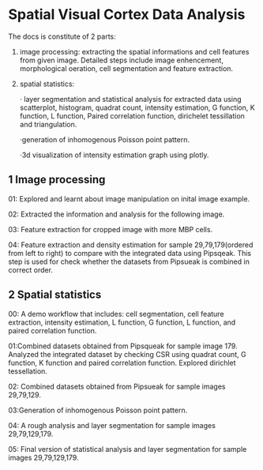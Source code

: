 # Spatial Visual Cortex Data Analysis

The docs is constitute of 2 parts:

1. image processing: extracting the spatial informations and cell features from given image. Detailed steps include image enhencement, morphological oeration, cell segmentation and feature extraction.

2. spatial statistics:

   · layer segmentation and  statistical analysis for extracted data using scatterplot, histogram, quadrat count, intensity estimation, G function, K function, L function, Paired correlation function, dirichelet tessillation and triangulation.

   ·generation of inhomogenous Poisson point pattern.

   ·3d visualization of intensity estimation graph using plotly.

   

## 1 Image processing
01: Explored and learnt about image manipulation on inital image example.





02: Extracted the information and analysis for the following image.



03: Feature extraction for cropped image with more MBP cells.


04: Feature extraction and density estimation for sample 29,79,179(ordered from left to right) to compare with the integrated data using Pipsqeak.  This step is used for check whether the datasets from Pipsueak is combined in correct order.



## 2 Spatial statistics

00: A demo workflow that includes: cell segmentation, cell feature extraction, intensity estimation, L function, G function, L function, and paired correlation function.

01:Combined datasets obtained from Pipsqueak for sample image 179. Analyzed the integrated dataset by checking CSR using quadrat count, G function, K function and paired correlation function. Explored dirichlet tessellation.

02: Combined datasets obtained from Pipsueak for sample images 29,79,129.

03:Generation of inhomogenous Poisson point pattern.

04: A rough analysis and layer segmentation for sample images 29,79,129,179.

05: Final version of statistical analysis and layer segmentation for sample images 29,79,129,179.



